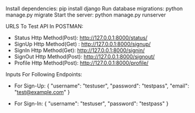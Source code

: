 Install dependencies: pip install django
Run database migrations: python manage.py migrate
Start the server: python manage.py runserver


URLS To Test API In POSTMAN:
* Status Http Method(Post): http://127.0.0.1:8000/status/
* SignUp Http Method(Get) : http://127.0.0.1:8000/signup/
* SignIn Http Method(Get): http://127.0.0.1:8000/signin/
* SignOut Http Method(Post): http://127.0.0.1:8000/signout/
* Profile Http Method(Post): http://127.0.0.1:8000/profile/

Inputs For Following Endpoints:
* For Sign-Up:
{
  "username": "testuser",
  "password": "testpass",
  "email": "test@example.com"
}


* For Sign-In:
{
    "username": "testuser",
    "password": "testpass"
}
